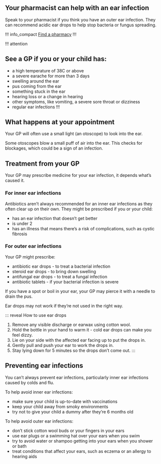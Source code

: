## Your pharmacist can help with an ear infection

Speak to your pharmacist if you think you have an outer ear infection. They
can recommend acidic ear drops to help stop bacteria or fungus spreading.

!!! info_compact
[Find a pharmacy](https://beta.nhs.uk/finders/find-help)
!!!

!!! attention
## See a GP if you or your child has:

- a high temperature of 38C or above
- a severe earache for more than 3 days
- swelling around the ear
- pus coming from the ear
- something stuck in the ear
- hearing loss or a change in hearing
- other symptoms, like vomiting, a severe sore throat or dizziness
- regular ear infections
!!!

## What happens at your appointment

Your GP will often use a small light (an otoscope) to look into the ear.

Some otoscopes blow a small puff of air into the ear. This checks for blockages,
which could be a sign of an infection.

## Treatment from your GP

Your GP may prescribe medicine for your ear infection, it depends what’s
caused it.

### For inner ear infections

Antibiotics aren’t always recommended for an inner ear infections as they often
clear up on their own. They might be prescribed if you or your child:

- has an ear infection that doesn’t get better
- is under 2
- has an illness that means there’s a risk of complications, such as cystic fibrosis

### For outer ear infections

Your GP might prescribe:

- antibiotic ear drops - to treat a bacterial infection
- steroid ear drops - to bring down swelling
- antifungal ear drops - to treat a fungal infection
- antibiotic tablets - if your bacterial infection is severe

If you have a spot or boil in your ear, your GP may pierce it with a needle
to drain the pus.

Ear drops may not work if they’re not used in the right way.

::: reveal How to use ear drops

1. Remove any visible discharge or earwax using cotton wool.
1. Hold the bottle in your hand to warm it - cold ear drops can make you feel dizzy.
1. Lie on your side with the affected ear facing up to put the drops in.
1. Gently pull and push your ear to work the drops in.
1. Stay lying down for 5 minutes so the drops don’t come out.
:::

## Preventing ear infections

You can’t always prevent ear infections, particularly inner ear infections
caused by colds and flu.

To help avoid inner ear infections:

- make sure your child is up-to-date with vaccinations
- keep your child away from smoky environments
- try not to give your child a dummy after they’re 6 months old

To help avoid outer ear infections:

- don’t stick cotton wool buds or your fingers in your ears
- use ear plugs or a swimming hat over your ears when you swim
- try to avoid water or shampoo getting into your ears when you shower or bath
- treat conditions that affect your ears, such as eczema or an allergy to hearing aids
